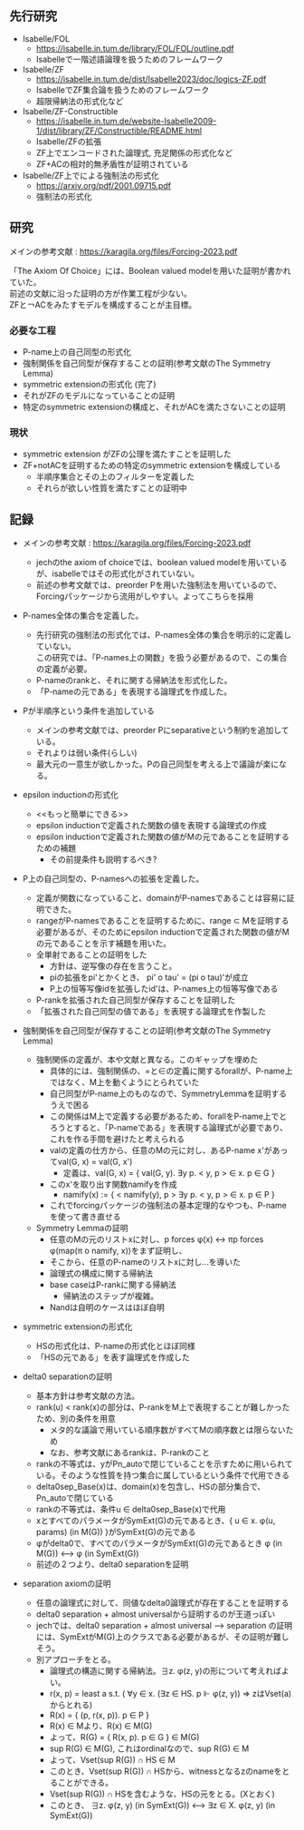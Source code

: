 
## 先行研究   
- Isabelle/FOL 
    - https://isabelle.in.tum.de/library/FOL/FOL/outline.pdf
    - Isabelleで一階述語論理を扱うためのフレームワーク
- Isabelle/ZF 
    - https://isabelle.in.tum.de/dist/Isabelle2023/doc/logics-ZF.pdf
    - IsabelleでZF集合論を扱うためのフレームワーク
    - 超限帰納法の形式化など
- Isabelle/ZF-Constructible
    - https://isabelle.in.tum.de/website-Isabelle2009-1/dist/library/ZF/Constructible/README.html
    - Isabelle/ZFの拡張
    - ZF上でエンコードされた論理式, 充足関係の形式化など
    - ZF+ACの相対的無矛盾性が証明されている
- Isabelle/ZF上でによる強制法の形式化
    - https://arxiv.org/pdf/2001.09715.pdf 
    - 強制法の形式化

## 研究

メインの参考文献 : https://karagila.org/files/Forcing-2023.pdf

「The Axiom Of Choice」には、Boolean valued modelを用いた証明が書かれていた。  
前述の文献に沿った証明の方が作業工程が少ない。  
ZFと￢ACをみたすモデルを構成することが主目標。

### 必要な工程

- P-name上の自己同型の形式化
- 強制関係を自己同型が保存することの証明(参考文献のThe Symmetry Lemma)
- symmetric extensionの形式化 (完了)
- それがZFのモデルになっていることの証明
- 特定のsymmetric extensionの構成と、それがACを満たさないことの証明


### 現状
- symmetric extension がZFの公理を満たすことを証明した
- ZF+notACを証明するための特定のsymmetric extensionを構成している
  - 半順序集合とその上のフィルターを定義した
  - それらが欲しい性質を満たすことの証明中



## 記録

- メインの参考文献 : https://karagila.org/files/Forcing-2023.pdf
  - jechのthe axiom of choiceでは、boolean valued modelを用いているが、isabelleではその形式化がされていない。
  - 前述の参考文献では、preorder Pを用いた強制法を用いているので、Forcingパッケージから流用がしやすい。よってこちらを採用

- P-names全体の集合を定義した。
  - 先行研究の強制法の形式化では、P-names全体の集合を明示的に定義していない。  
    この研究では、「P-names上の関数」を扱う必要があるので、この集合の定義が必要。
  - P-nameのrankと、それに関する帰納法を形式化した。
  - 「P-nameの元である」を表現する論理式を作成した。
  
- Pが半順序という条件を追加している
  - メインの参考文献では、preorder Pにseparativeという制約を追加している。
  - それよりは弱い条件(らしい)
  - 最大元の一意生が欲しかった。Pの自己同型を考える上で議論が楽になる。

- epsilon inductionの形式化
  - <<もっと簡単にできる>>
  - epsilon inductionで定義された関数の値を表現する論理式の作成
  - epsilon inductionで定義された関数の値がMの元であることを証明するための補題
    - その前提条件も説明するべき?

- P上の自己同型の、P-namesへの拡張を定義した。
  - 定義が関数になっていること、domainがP-namesであることは容易に証明できた。
  - rangeがP-namesであることを証明するために、range ⊂ Mを証明する必要があるが、そのためにepsilon inductionで定義された関数の値がMの元であることを示す補題を用いた。
  - 全単射であることの証明をした
    - 方針は、逆写像の存在を言うこと。
    - piの拡張をpi'とかくとき、 pi' o tau' = (pi o tau)'が成立
    - P上の恒等写像idを拡張したid'は、P-names上の恒等写像である
  - P-rankを拡張された自己同型が保存することを証明した
  - 「拡張された自己同型の値である」を表現する論理式を作製した
  
- 強制関係を自己同型が保存することの証明(参考文献のThe Symmetry Lemma)
  - 強制関係の定義が、本や文献と異なる。このギャップを埋めた
    - 具体的には、強制関係の、=と∈の定義に関するforallが、P-name上ではなく、M上を動くようにとられていた
    - 自己同型がP-name上のものなので、SymmetryLemmaを証明するうえで困る
    - この関係はM上で定義する必要があるため、forallをP-name上でとろうとすると、「P-nameである」を表現する論理式が必要であり、これを作る手間を避けたと考えられる
    - valの定義の仕方から、任意のMの元に対し、あるP-name x'があってval(G, x) = val(G, x')
      - 定義は、val(G, x) = { val(G, y). ∃y p. < y, p > ∈ x. p ∈ G }
    - このx'を取り出す関数namifyを作成
      - namify(x) := { < namify(y), p > ∃y p. < y, p > ∈ x. p ∈ P }
    - これでforcingパッケージの強制法の基本定理的なやつも、P-nameを使って書き直せる
  - Symmetry Lemmaの証明 
    - 任意のMの元のリストxに対し、p forces φ(x) <-> πp forces φ(map(π o namify, x))をまず証明し、
    - そこから、任意のP-nameのリストxに対し...を導いた
    - 論理式の構成に関する帰納法
    - base caseはP-rankに関する帰納法
      - 帰納法のステップが複雑。
    - Nandは自明のケースはほぼ自明

- symmetric extensionの形式化
  - HSの形式化は、P-nameの形式化とほぼ同様
  - 「HSの元である」を表す論理式を作成した

- delta0 separationの証明
  - 基本方針は参考文献の方法。
  - rank(u) < rank(x)の部分は、P-rankをM上で表現することが難しかったため、別の条件を用意
    - メタ的な議論で用いている順序数がすべてMの順序数とは限らないため
    - なお、参考文献にあるrankは、P-rankのこと
  - rankの不等式は、yがPn_autoで閉じていることを示すために用いられている。そのような性質を持つ集合に属しているという条件で代用できる
  - delta0sep_Base(x)は、domain(x)を包含し、HSの部分集合で、Pn_autoで閉じている
  - rankの不等式は、条件u ∈ delta0sep_Base(x)で代用
  - xとすべてのパラメータがSymExt(G)の元であるとき、{ u ∈ x. φ(u, params) (in M(G)) }がSymExt(G)の元である
  - φがdelta0で、すべてのパラメータがSymExt(G)の元であるとき φ (in M(G)) <--> φ (in SymExt(G))
  - 前述の２つより、delta0 separationを証明

- separation axiomの証明 
  - 任意の論理式に対して、同値なdelta0論理式が存在することを証明する
  - delta0 separation + almost universalから証明するのが王道っぽい
  - jechでは、delta0 separation + almost universal --> separation の証明には、SymExtがM(G)上のクラスである必要があるが、その証明が難しそう。
  - 別アプローチをとる。
    - 論理式の構造に関する帰納法。∃z. φ(z, y)の形について考えればよい。
    - r(x, p) = least a s.t. ( ∀y ∈ x. (∃z ∈ HS. p ⊩ φ(z, y)) ⇒ zはVset(a)からとれる) 
    - R(x) = { (p, r(x, p)). p ∈ P }
    - R(x) ∈ Mより、R(x) ∈ M(G)
    - よって、R(G) = { R(x, p). p ∈ G } ∈ M(G)
    - sup R(G) ∈ M(G), これはordinalなので、sup R(G) ∈ M
    - よって、Vset(sup R(G)) ∩ HS ∈ M
    - このとき、Vset(sup R(G)) ∩ HSから、witnessとなるzのnameをとることができる。
    - Vset(sup R(G)) ∩ HSを含むような、HSの元をとる。(Xとおく)
    - このとき、 ∃z. φ(z, y) (in SymExt(G)) <--> ∃z ∈ X. φ(z, y) (in SymExt(G)) 